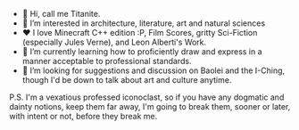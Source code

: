 - 👋 Hi, call me Titanite.
- 👀 I’m interested in architecture, literature, art and natural sciences
- ❤️ I love Minecraft C++ edition :P, Film Scores, gritty Sci-Fiction (especially Jules Verne), and Leon Alberti's Work.
- 🌱 I’m currently learning how to proficiently draw and express in a manner acceptable to professional standards.
- 💞️ I’m looking for suggestions and discussion on Baolei and the I-Ching, though I'd be down to talk about art and culture anytime.

P.S. I'm a vexatious professed iconoclast, so if you have any dogmatic and dainty notions, keep them far away, I'm going to break them, sooner or later, 
with intent or not, before they break me. 
